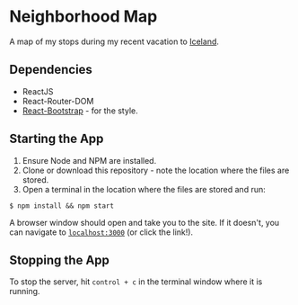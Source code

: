 # Neighborhood Map
A map of my stops during my recent vacation to [Iceland](https://www.inspiredbyiceland.com/).

## Dependencies
* ReactJS
* React-Router-DOM
* [React-Bootstrap](https://react-bootstrap.github.io/) - for the style.

## Starting the App
1. Ensure Node and NPM are installed.
2. Clone or download this repository - note the location where the files are stored.
3. Open a terminal in the location where the files are stored and run:

```shell
$ npm install && npm start
```
 A browser window should open and take you to the site. If it doesn't, you can navigate to [`localhost:3000`](http://localhost:3000) (or click the link!).

## Stopping the App
To stop the server, hit `control + c` in the terminal window where it is running.